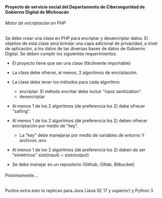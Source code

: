 #### Proyecto de servicio social del Departamento de Ciberseguridad de Gobierno Digital de Michoacán ####
###### Motor de encriptación en PHP ######

Se debe crear una clase en PHP para encriptar y desencriptar datos. El objetivo de esta clase será brindar una capa adicional de privacidad, a nivel de aplicación, a los datos de las diversas bases de datos de Gobierno Digital. Se deben cumplir los siguientes requerimientos:

- El proyecto tiene que ser una clase (fácilmente importable)
- La clase debe ofrecer, al menos, 2 algoritmos de encriptación.
- La clase debe tener los métodos para cada algoritmo:
	- encriptar: El método encritar debe incluir "input sanitization". 
	- desencriptar

- Al menos 1 de los 2 algoritmos (de preferencia los 2) debe ofrecer "salting".
- Al menos 1 de los 2 algoritmos (de preferencia los 2) deben ofrecer encriptación por medio de "key".
	- La "key" debe manejarse por medio de variables de entorno Y archivos .env
- Al menos 1 de los 2 algoritmos (de preferencia los 2) deben de ser "simétricos" size(input) = size(output)
- Se debe manejar en un repositorio (Github, Gitlab, Bitbucket)

###### Próximamente... ######
Puntos extra esto lo replican para Java (Java SE 17 y superior) y Python 3 



